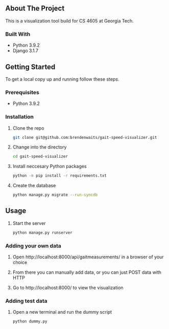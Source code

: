 ## About The Project
This is a visualization tool build for CS 4605 at Georgia Tech.

### Built With
* Python 3.9.2
* Django 3.1.7


## Getting Started
To get a local copy up and running follow these steps.

### Prerequisites
* Python 3.9.2

### Installation
1. Clone the repo
    ```sh
    git clone git@github.com:brendenwaits/gait-speed-visualizer.git
    ```

2. Change into the directory
    ```sh
    cd gait-speed-visualizer
    ```

3. Install neccesary Python packages
    ```sh
    python -m pip install -r requirements.txt
    ```

4. Create the database
    ```sh
    python manage.py migrate --run-syncdb
    ```


## Usage
1. Start the server
    ```sh
    python manage.py runserver
    ```

### Adding your own data
1. Open http://localhost:8000/api/gaitmeasurements/ in a browser of your choice

2. From there you can manually add data, or you can just POST data with HTTP

3. Go to http://localhost:8000/ to view the visualization

### Adding test data
1. Open a new terminal and run the dummy script
    ```sh
    python dummy.py
    ```
